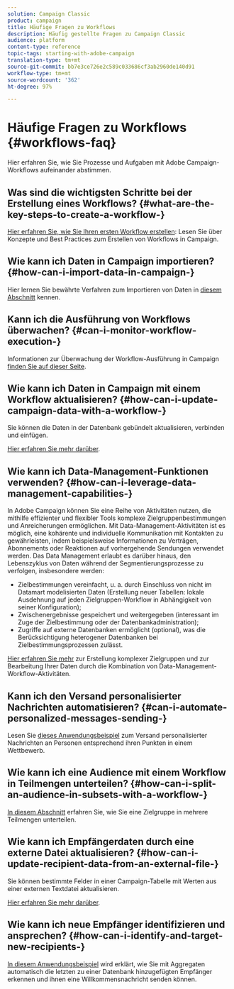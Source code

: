 ```yaml
---
solution: Campaign Classic
product: campaign
title: Häufige Fragen zu Workflows
description: Häufig gestellte Fragen zu Campaign Classic
audience: platform
content-type: reference
topic-tags: starting-with-adobe-campaign
translation-type: tm+mt
source-git-commit: bb7e3ce726e2c589c033686cf3ab2960de140d91
workflow-type: tm+mt
source-wordcount: '362'
ht-degree: 97%

---
```



# Häufige Fragen zu Workflows {#workflows-faq}

Hier erfahren Sie, wie Sie Prozesse und Aufgaben mit Adobe Campaign-Workflows aufeinander abstimmen.

## Was sind die wichtigsten Schritte bei der Erstellung eines Workflows? {#what-are-the-key-steps-to-create-a-workflow-}

[Hier erfahren Sie, wie Sie Ihren ersten Workflow erstellen](../../workflow/using/building-a-workflow.md): Lesen Sie über Konzepte und Best Practices zum Erstellen von Workflows in Campaign.

## Wie kann ich Daten in Campaign importieren? {#how-can-i-import-data-in-campaign-}

Hier lernen Sie bewährte Verfahren zum Importieren von Daten in [diesem Abschnitt](../../platform/using/import-export-best-practices.md) kennen.

## Kann ich die Ausführung von Workflows überwachen? {#can-i-monitor-workflow-execution-}

Informationen zur Überwachung der Workflow-Ausführung in Campaign [finden Sie auf dieser Seite](../../workflow/using/starting-a-workflow.md).

## Wie kann ich Daten in Campaign mit einem Workflow aktualisieren? {#how-can-i-update-campaign-data-with-a-workflow-}

Sie können die Daten in der Datenbank gebündelt aktualisieren, verbinden und einfügen.

[Hier erfahren Sie mehr darüber](../../workflow/using/update-data.md).

## Wie kann ich Data-Management-Funktionen verwenden? {#how-can-i-leverage-data-management-capabilities-}

In Adobe Campaign können Sie eine Reihe von Aktivitäten nutzen, die mithilfe effizienter und flexibler Tools komplexe Zielgruppenbestimmungen und Anreicherungen ermöglichen. Mit Data-Management-Aktivitäten ist es möglich, eine kohärente und individuelle Kommunikation mit Kontakten zu gewährleisten, indem beispielsweise Informationen zu Verträgen, Abonnements oder Reaktionen auf vorhergehende Sendungen verwendet werden. Das Data Management erlaubt es darüber hinaus, den Lebenszyklus von Daten während der Segmentierungsprozesse zu verfolgen, insbesondere werden:

* Zielbestimmungen vereinfacht, u. a. durch Einschluss von nicht im Datamart modelisierten Daten (Erstellung neuer Tabellen: lokale Ausdehnung auf jeden Zielgruppen-Workflow in Abhängigkeit von seiner Konfiguration);
* Zwischenergebnisse gespeichert und weitergegeben (interessant im Zuge der Zielbestimmung oder der Datenbankadministration);
* Zugriffe auf externe Datenbanken ermöglicht (optional), was die Berücksichtigung heterogener Datenbanken bei Zielbestimmungsprozessen zulässt.

[Hier erfahren Sie mehr](../../workflow/using/targeting-data.md#data-management) zur Erstellung komplexer Zielgruppen und zur Bearbeitung Ihrer Daten durch die Kombination von Data-Management-Workflow-Aktivitäten.

## Kann ich den Versand personalisierter Nachrichten automatisieren? {#can-i-automate-personalized-messages-sending-}

Lesen Sie [dieses Anwendungsbeispiel](../../workflow/using/enriching-data.md) zum Versand personalisierter Nachrichten an Personen entsprechend ihren Punkten in einem Wettbewerb.

## Wie kann ich eine Audience mit einem Workflow in Teilmengen unterteilen? {#how-can-i-split-an-audience-in-subsets-with-a-workflow-}

[In diesem Abschnitt](../../workflow/using/split.md) erfahren Sie, wie Sie eine Zielgruppe in mehrere Teilmengen unterteilen.

## Wie kann ich Empfängerdaten durch eine externe Datei aktualisieren? {#how-can-i-update-recipient-data-from-an-external-file-}

Sie können bestimmte Felder in einer Campaign-Tabelle mit Werten aus einer externen Textdatei aktualisieren.

[Hier erfahren Sie mehr darüber](../../platform/using/import-operations-samples.md#example--enrich-the-values-with-those-of-an-external-file).

## Wie kann ich neue Empfänger identifizieren und ansprechen? {#how-can-i-identify-and-target-new-recipients-}

[In diesem Anwendungsbeispiel](../../workflow/using/using-aggregates.md) wird erklärt, wie Sie mit Aggregaten automatisch die letzten zu einer Datenbank hinzugefügten Empfänger erkennen und ihnen eine Willkommensnachricht senden können.
